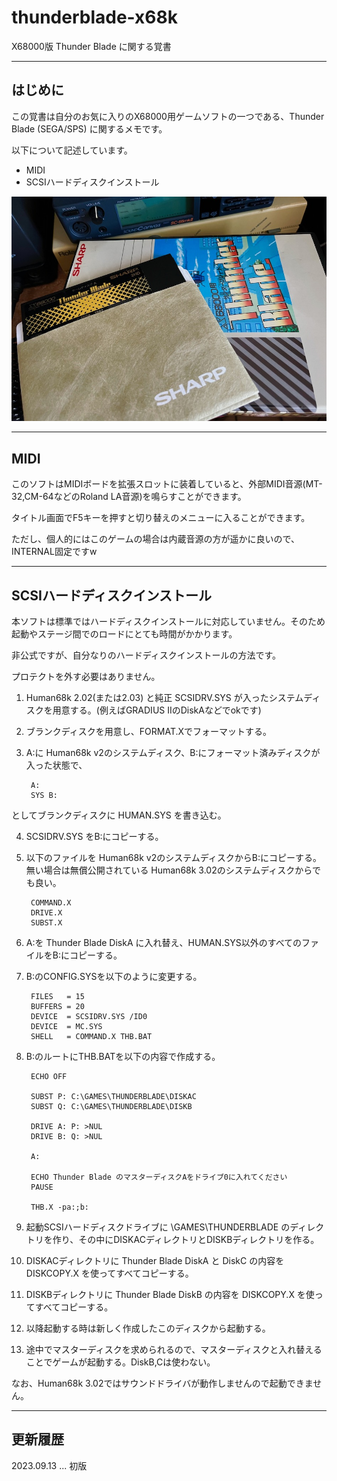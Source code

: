 # thunderblade-x68k

X68000版 Thunder Blade に関する覚書

---

## はじめに

この覚書は自分のお気に入りのX68000用ゲームソフトの一つである、Thunder Blade (SEGA/SPS) に関するメモです。

以下について記述しています。

* MIDI
* SCSIハードディスクインストール

<img src='images/thb1.jpeg'/>

---

## MIDI

このソフトはMIDIボードを拡張スロットに装着していると、外部MIDI音源(MT-32,CM-64などのRoland LA音源)を鳴らすことができます。

タイトル画面でF5キーを押すと切り替えのメニューに入ることができます。

ただし、個人的にはこのゲームの場合は内蔵音源の方が遥かに良いので、INTERNAL固定ですw

---

## SCSIハードディスクインストール

本ソフトは標準ではハードディスクインストールに対応していません。そのため起動やステージ間でのロードにとても時間がかかります。

非公式ですが、自分なりのハードディスクインストールの方法です。

プロテクトを外す必要はありません。

1. Human68k 2.02(または2.03) と純正 SCSIDRV.SYS が入ったシステムディスクを用意する。(例えばGRADIUS IIのDiskAなどでokです)
2. ブランクディスクを用意し、FORMAT.Xでフォーマットする。
3. A:に Human68k v2のシステムディスク、B:にフォーマット済みディスクが入った状態で、

        A:
        SYS B:

としてブランクディスクに HUMAN.SYS を書き込む。

4. SCSIDRV.SYS をB:にコピーする。
5. 以下のファイルを Human68k v2のシステムディスクからB:にコピーする。無い場合は無償公開されている Human68k 3.02のシステムディスクからでも良い。

        COMMAND.X
        DRIVE.X
        SUBST.X

6. A:を Thunder Blade DiskA に入れ替え、HUMAN.SYS以外のすべてのファイルをB:にコピーする。
7. B:のCONFIG.SYSを以下のように変更する。

        FILES   = 15
        BUFFERS = 20
        DEVICE  = SCSIDRV.SYS /ID0
        DEVICE  = MC.SYS
        SHELL   = COMMAND.X THB.BAT

8. B:のルートにTHB.BATを以下の内容で作成する。

        ECHO OFF

        SUBST P: C:\GAMES\THUNDERBLADE\DISKAC
        SUBST Q: C:\GAMES\THUNDERBLADE\DISKB

        DRIVE A: P: >NUL
        DRIVE B: Q: >NUL

        A:

        ECHO Thunder Blade のマスターディスクAをドライブ0に入れてください
        PAUSE

        THB.X -pa:;b:

9. 起動SCSIハードディスクドライブに \GAMES\THUNDERBLADE のディレクトリを作り、その中にDISKACディレクトリとDISKBディレクトリを作る。
10. DISKACディレクトリに Thunder Blade DiskA と DiskC の内容を DISKCOPY.X を使ってすべてコピーする。
11. DISKBディレクトリに Thunder Blade DiskB の内容を DISKCOPY.X を使ってすべてコピーする。

12. 以降起動する時は新しく作成したこのディスクから起動する。
13. 途中でマスターディスクを求められるので、マスターディスクと入れ替えることでゲームが起動する。DiskB,Cは使わない。

なお、Human68k 3.02ではサウンドドライバが動作しませんので起動できません。

---

## 更新履歴

2023.09.13 ... 初版
